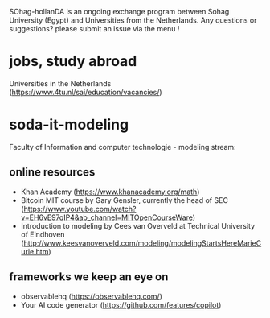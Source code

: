 
SOhag-hollanDA is an ongoing exchange program between Sohag University (Egypt) and Universities from the Netherlands. 
Any questions or suggestions? please submit an issue via the menu !

# jobs, study abroad
Universities in the Netherlands (https://www.4tu.nl/sai/education/vacancies/)

# soda-it-modeling
Faculty of Information and computer technologie - modeling stream:

## online resources
- Khan Academy (https://www.khanacademy.org/math)
- Bitcoin MIT course by Gary Gensler, currently the head of SEC (https://www.youtube.com/watch?v=EH6vE97qIP4&ab_channel=MITOpenCourseWare)
- Introduction to modeling by Cees van Overveld at Technical University of Eindhoven (http://www.keesvanoverveld.com/modeling/modelingStartsHereMarieCurie.htm)

## frameworks we keep an eye on
- observablehq (https://observablehq.com/)
- Your AI code generator (https://github.com/features/copilot)
